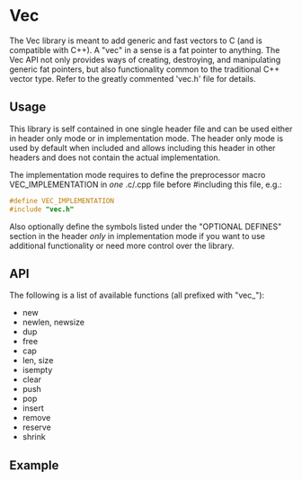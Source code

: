 # Vec
The Vec library is meant to add generic and fast vectors to C (and is compatible with C++). A "vec" in a sense is a fat pointer to anything. The Vec API not only provides ways of creating, destroying, and manipulating generic fat pointers, but also functionality common to the traditional C++ vector type. Refer to the greatly commented 'vec.h' file for details.


## Usage
This library is self contained in one single header file and can be used either in header only mode or in implementation mode. The header only mode is used by default when included and allows including this header in other headers and does not contain the actual implementation. 

The implementation mode requires to define the preprocessor macro VEC_IMPLEMENTATION in *one* .c/.cpp file before #including this file, e.g.:
```C
#define VEC_IMPLEMENTATION
#include "vec.h"
```
Also optionally define the symbols listed under the "OPTIONAL DEFINES" section in the header *only* in implementation mode if you want to use additional functionality or need more control over the library. 


## API
The following is a list of available functions (all prefixed with "vec_"):
- new
- newlen, newsize
- dup
- free
- cap
- len, size
- isempty
- clear
- push
- pop
- insert
- remove
- reserve
- shrink


## Example
